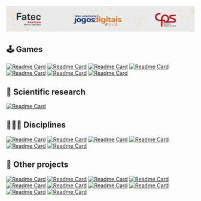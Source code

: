 <img src="https://github.com/pferreirafabricio/ai-big-data-quantum/blob/main/docs/Images/GitHub%20-%20Footer.png" />


## 🕹 Games

[![Readme Card](https://github-readme-stats.vercel.app/api/pin/?username=coetus-jd&repo=beehive-attack&show_owner=true&hide_border=true&theme=dark)](https://github.com/coetus-jd/beehive-attack)
[![Readme Card](https://github-readme-stats.vercel.app/api/pin/?username=coetus-jd&repo=libertatis&show_owner=true&hide_border=true&theme=dark)](https://github.com/coetus-jd/libertatis)
[![Readme Card](https://github-readme-stats.vercel.app/api/pin/?username=coetus-jd&repo=marco-polo&show_owner=true&hide_border=true&theme=dark)](https://github.com/coetus-jd/marco-polo)
[![Readme Card](https://github-readme-stats.vercel.app/api/pin/?username=coetus-jd&repo=death-star-raid&show_owner=true&hide_border=true&theme=dark)](https://github.com/coetus-jd/death-star-raid)
[![Readme Card](https://github-readme-stats.vercel.app/api/pin/?username=coetus-jd&repo=unconventional-game&show_owner=true&hide_border=true&theme=dark)](https://github.com/coetus-jd/unconventional-game)
[![Readme Card](https://github-readme-stats.vercel.app/api/pin/?username=coetus-jd&repo=push-to-the-limit&show_owner=true&hide_border=true&theme=dark)](https://github.com/coetus-jd/push-to-the-limit)
[![Readme Card](https://github-readme-stats.vercel.app/api/pin/?username=pferreirafabricio&repo=unity-asteroid&show_owner=true&hide_border=true&theme=dark)](https://github.com/pferreirafabricio/unity-asteroid)


## 🧪 Scientific research
[![Readme Card](https://github-readme-stats.vercel.app/api/pin/?username=pferreirafabricio&repo=ai-big-data-quantum&show_owner=true&hide_border=true&theme=dark)](https://github.com/pferreirafabricio/ai-big-data-quantum)

## 👩🏻‍🏫 Disciplines
[![Readme Card](https://github-readme-stats.vercel.app/api/pin/?username=coetus-jd&repo=graphic-computing&show_owner=true&hide_border=true&theme=dark)](https://github.com/coetus-jd/graphic-computing)
[![Readme Card](https://github-readme-stats.vercel.app/api/pin/?username=pferreirafabricio&repo=graphic-computing&show_owner=true&hide_border=true&theme=dark)](https://github.com/pferreirafabricio/graphic-computing)
[![Readme Card](https://github-readme-stats.vercel.app/api/pin/?username=coetus-jd&repo=mobile-games&show_owner=true&hide_border=true&theme=dark)](https://github.com/coetus-jd/mobile-games)
[![Readme Card](https://github-readme-stats.vercel.app/api/pin/?username=coetus-jd&repo=unity-physics&show_owner=true&hide_border=true&theme=dark)](https://github.com/coetus-jd/unity-physics)
[![Readme Card](https://github-readme-stats.vercel.app/api/pin/?username=pferreirafabricio&repo=animation-and-sound&show_owner=true&hide_border=true&theme=dark)](https://github.com/pferreirafabricio/animation-and-sound)
[![Readme Card](https://github-readme-stats.vercel.app/api/pin/?username=pferreirafabricio&repo=digital-games-for-web&show_owner=true&hide_border=true&theme=dark)](https://github.com/pferreirafabricio/digital-games-for-web)

## 🧠 Other projects
[![Readme Card](https://github-readme-stats.vercel.app/api/pin/?username=coetus-jd&repo=a-frame-vr&show_owner=true&hide_border=true&theme=dark)](https://github.com/coetus-jd/a-frame-vr)
[![Readme Card](https://github-readme-stats.vercel.app/api/pin/?username=pferreirafabricio&repo=php-pirateCave&show_owner=true&hide_border=true&theme=dark)](https://github.com/pferreirafabricio/php-pirateCave)
[![Readme Card](https://github-readme-stats.vercel.app/api/pin/?username=pferreirafabricio&repo=animation-and-sound-piano&show_owner=true&hide_border=true&theme=dark)](https://github.com/pferreirafabricio/animation-and-sound-piano)
[![Readme Card](https://github-readme-stats.vercel.app/api/pin/?username=pferreirafabricio&repo=data-structures&show_owner=true&hide_border=true&theme=dark)](https://github.com/pferreirafabricio/data-structures)
[![Readme Card](https://github-readme-stats.vercel.app/api/pin/?username=pferreirafabricio&repo=javascript-exercises&show_owner=true&hide_border=true&theme=dark)](https://github.com/pferreirafabricio/javascript-exercises)
[![Readme Card](https://github-readme-stats.vercel.app/api/pin/?username=pferreirafabricio&repo=arduvino&show_owner=true&hide_border=true&theme=dark)](https://github.com/pferreirafabricio/arduvino)
[![Readme Card](https://github-readme-stats.vercel.app/api/pin/?username=pferreirafabricio&repo=unity-custom-editor&show_owner=true&hide_border=true&theme=dark)](https://github.com/pferreirafabricio/unity-custom-editor)
[![Readme Card](https://github-readme-stats.vercel.app/api/pin/?username=pferreirafabricio&repo=cpu-scheduling&show_owner=true&hide_border=true&theme=dark)](https://github.com/pferreirafabricio/cpu-scheduling)
[![Readme Card](https://github-readme-stats.vercel.app/api/pin/?username=pferreirafabricio&repo=shellScript-basics&show_owner=true&hide_border=true&theme=dark)](https://github.com/pferreirafabricio/shellScript-basics)
[![Readme Card](https://github-readme-stats.vercel.app/api/pin/?username=pferreirafabricio&repo=c-exercises&show_owner=true&hide_border=true&theme=dark)](https://github.com/pferreirafabricio/c-exercises)
